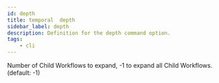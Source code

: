```yaml
---
id: depth
title: temporal  depth
sidebar_label: depth
description: Definition for the depth command option.
tags:
	- cli
---
```

Number of Child Workflows to expand, -1 to expand all Child Workflows. (default: -1)
